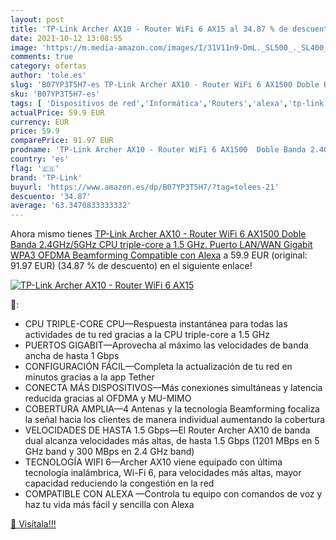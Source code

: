 ```yaml
---
layout: post
title: 'TP-Link Archer AX10 - Router WiFi 6 AX15 al 34.87 % de descuento'
date: 2021-10-12 13:08:55
image: 'https://m.media-amazon.com/images/I/31V11n9-DmL._SL500_._SL400_.jpg'
comments: true
category: ofertas
author: 'tole.es'
slug: 'B07YP3T5H7-es TP-Link Archer AX10 - Router WiFi 6 AX1500 Doble Banda...'
sku: 'B07YP3T5H7-es'
tags: [ 'Dispositivos de red','Informática','Routers','alexa','tp-link', ]
actualPrice: 59.9 EUR
currency: EUR
price: 59.9
comparePrice: 91.97 EUR
prodname: 'TP-Link Archer AX10 - Router WiFi 6 AX1500  Doble Banda 2.4GHz/5GHz   CPU triple-core a 1.5 GHz. Puerto LAN/WAN Gigabit  WPA3  OFDMA  Beamforming  Compatible con Alexa'
country: 'es'
flag: '🇪🇸'
brand: 'TP-Link'
buyurl: 'https://www.amazon.es/dp/B07YP3T5H7/?tag=tolees-21'
descuento: '34.87'
average: '63.3470833333332'
---
```


Ahora mismo tienes [TP-Link Archer AX10 - Router WiFi 6 AX1500  Doble Banda 2.4GHz/5GHz   CPU triple-core a 1.5 GHz. Puerto LAN/WAN Gigabit  WPA3  OFDMA  Beamforming  Compatible con Alexa](https://www.amazon.es/dp/B07YP3T5H7/?tag=tolees-21) a 59.9 EUR (original: 91.97 EUR) (34.87 %  de descuento) en el siguiente enlace!

[![TP-Link Archer AX10 - Router WiFi 6 AX15](https://m.media-amazon.com/images/I/31V11n9-DmL._SL500_._SL400_.jpg)](https://www.amazon.es/dp/B07YP3T5H7/?tag=tolees-21)

🔎:

- CPU TRIPLE-CORE CPU—Respuesta instantánea para todas las actividades de tu red gracias a la CPU triple-core a 1.5 GHz
- PUERTOS GIGABIT—Aprovecha al máximo las velocidades de banda ancha de hasta 1 Gbps
- CONFIGURACIÓN FÁCIL—Completa la actualización de tu red en minutos gracias a la app Tether
- CONECTA MÁS DISPOSITIVOS—Más conexiones simultáneas y latencia reducida gracias al OFDMA y MU-MIMO
- COBERTURA AMPLIA—4 Antenas y la tecnología Beamforming focaliza la señal hacia los clientes de manera individual aumentando la cobertura
- VELOCIDADES DE HASTA 1.5 Gbps—El Router Archer AX10 de banda dual alcanza velocidades más altas, de hasta 1.5 Gbps (1201 MBps en 5 GHz band y 300 MBps en 2.4 GHz band)
- TECNOLOGÍA WIFI 6—Archer AX10 viene equipado con última tecnología inalámbrica, Wi-Fi 6, para velocidades más altas, mayor capacidad reduciendo la congestión en la red
- COMPATIBLE CON ALEXA —Controla tu equipo con comandos de voz y haz tu vida más fácil y sencilla con Alexa

[🛒 Visítala!!!](https://www.amazon.es/dp/B07YP3T5H7/?tag=tolees-21)
